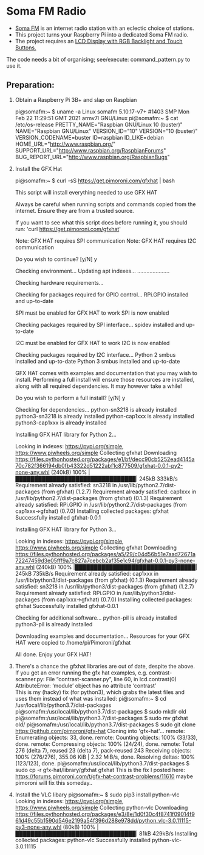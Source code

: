 
# Soma FM Radio
* [Soma FM](http://somafm.com) is an internet radio station with an eclectic choice of stations.
* This project turns your Raspberry Pi into a dedicated Soma FM radio.
* The project requires an [LCD Display with RGB Backlight and Touch Buttons.](<https://thepihut.com/products/gfx-hat-128x64-lcd-display-with-rgb-backlight-and-touch-buttons>)

The code needs a bit of organising; see/execute: command_pattern.py to use it.

## Preparation: 

 1. Obtain a Raspberry Pi 3B+ and slap on Raspbian

    pi@somafm:~ $ uname -a
    Linux somafm 5.10.17-v7+ #1403 SMP Mon Feb 22 11:29:51 GMT 2021 armv7l GNU/Linux
    pi@somafm:~ $ cat /etc/os-release
    PRETTY_NAME="Raspbian GNU/Linux 10 (buster)"
    NAME="Raspbian GNU/Linux"
    VERSION_ID="10"
    VERSION="10 (buster)"
    VERSION_CODENAME=buster
    ID=raspbian
    ID_LIKE=debian
    HOME_URL="http://www.raspbian.org/"
    SUPPORT_URL="http://www.raspbian.org/RaspbianForums"
    BUG_REPORT_URL="http://www.raspbian.org/RaspbianBugs"

 2. Install the GFX Hat
    
    pi@somafm:~ $ curl -sS https://get.pimoroni.com/gfxhat | bash
    
    This script will install everything needed to use
    GFX HAT
    
    Always be careful when running scripts and commands copied
    from the internet. Ensure they are from a trusted source.
    
    If you want to see what this script does before running it,
    you should run: 'curl https://get.pimoroni.com/gfxhat'
    
    Note: GFX HAT requires SPI communication
    Note: GFX HAT requires I2C communication
    
    Do you wish to continue? [y/N] y
    
    Checking environment...
    Updating apt indexes...
    .....................
    
    Checking hardware requirements...
    
    Checking for packages required for GPIO control...
    RPi.GPIO installed and up-to-date
    
    SPI must be enabled for GFX HAT to work
    SPI is now enabled
    
    Checking packages required by SPI interface...
    spidev installed and up-to-date
    
    I2C must be enabled for GFX HAT to work
    I2C is now enabled
    
    Checking packages required by I2C interface...
    Python 2 smbus installed and up-to-date
    Python 3 smbus installed and up-to-date
    
    GFX HAT comes with examples and documentation that you may wish to install.
    Performing a full install will ensure those resources are installed,
    along with all required dependencies. It may however take a while!
    
    Do you wish to perform a full install? [y/N] y
    
    Checking for dependencies...
    python-sn3218 is already installed
    python3-sn3218 is already installed
    python-cap1xxx is already installed
    python3-cap1xxx is already installed
    
    Installing GFX HAT library for Python 2...
    
    Looking in indexes: https://pypi.org/simple, https://www.piwheels.org/simple
    Collecting gfxhat
      Downloading https://files.pythonhosted.org/packages/e1/bf/decc90cb5252ead4145a70c782f366194db0fb43322d51222abf1c877509/gfxhat-0.0.1-py2-none-any.whl (240kB)
        100% |████████████████████████████████| 245kB 333kB/s 
    Requirement already satisfied: sn3218 in /usr/lib/python2.7/dist-packages (from gfxhat) (1.2.7)
    Requirement already satisfied: cap1xxx in /usr/lib/python2.7/dist-packages (from gfxhat) (0.1.3)
    Requirement already satisfied: RPi.GPIO in /usr/lib/python2.7/dist-packages (from cap1xxx->gfxhat) (0.7.0)
    Installing collected packages: gfxhat
    Successfully installed gfxhat-0.0.1
    
    Installing GFX HAT library for Python 3...
    
    Looking in indexes: https://pypi.org/simple, https://www.piwheels.org/simple
    Collecting gfxhat
      Downloading https://files.pythonhosted.org/packages/a5/29/c04d56b51e7aad72671a72247459d3e05fff9a7c827a7cebcb2af35e1c94/gfxhat-0.0.1-py3-none-any.whl (240kB)
        100% |████████████████████████████████| 245kB 735kB/s 
    Requirement already satisfied: cap1xxx in /usr/lib/python3/dist-packages (from gfxhat) (0.1.3)
    Requirement already satisfied: sn3218 in /usr/lib/python3/dist-packages (from gfxhat) (1.2.7)
    Requirement already satisfied: RPi.GPIO in /usr/lib/python3/dist-packages (from cap1xxx->gfxhat) (0.7.0)
    Installing collected packages: gfxhat
    Successfully installed gfxhat-0.0.1
    
    Checking for additional software...
    python-pil is already installed
    python3-pil is already installed
    
    Downloading examples and documentation...
    Resources for your GFX HAT were copied to
    /home/pi/Pimoroni/gfxhat
    
    All done. Enjoy your GFX HAT!

 3. There's a chance the gfxhat libraries are out of date, despite the above.
    If you get an error running the gfx hat examples, e.g. contrast-scanner.py:
    File “contrast-scanner.py”, line 60, in
    lcd.contrast(0)
    AttributeError: ‘module’ object has no attribute ‘contrast’		
    This is my (hacky) fix (for python3), which grabs the latest files and uses them instead of what was installed:
    pi@somafm:~ $ cd /usr/local/lib/python3.7/dist-packages
    pi@somafm:/usr/local/lib/python3.7/dist-packages $ sudo mkdir old
    pi@somafm:/usr/local/lib/python3.7/dist-packages $ sudo mv gfxhat old/
    pi@somafm:/usr/local/lib/python3.7/dist-packages $ sudo git clone https://github.com/pimoroni/gfx-hat
    Cloning into 'gfx-hat'...
    remote: Enumerating objects: 33, done.
    remote: Counting objects: 100% (33/33), done.
    remote: Compressing objects: 100% (24/24), done.
    remote: Total 276 (delta 7), reused 23 (delta 7), pack-reused 243
    Receiving objects: 100% (276/276), 355.06 KiB | 2.32 MiB/s, done.
    Resolving deltas: 100% (123/123), done.
    pi@somafm:/usr/local/lib/python3.7/dist-packages $ sudo cp -r gfx-hat/library/gfxhat gfxhat
This is the fix I posted here: https://forums.pimoroni.com/t/gfx-hat-contrast-problems/11610 maybe pimoroni will fix this someday..
    
 3. Install the VLC libary
    pi@somafm:~ $  sudo pip3 install python-vlc
    Looking in indexes: https://pypi.org/simple, https://www.piwheels.org/simple
    Collecting python-vlc
      Downloading https://files.pythonhosted.org/packages/e3/8e/1d0f30c4f8741f09014f961d49c55b1590d546e2199a54f396d288e978dd/python_vlc-3.0.11115-py3-none-any.whl (80kB)
        100% |████████████████████████████████| 81kB 429kB/s 
    Installing collected packages: python-vlc
    Successfully installed python-vlc-3.0.11115
